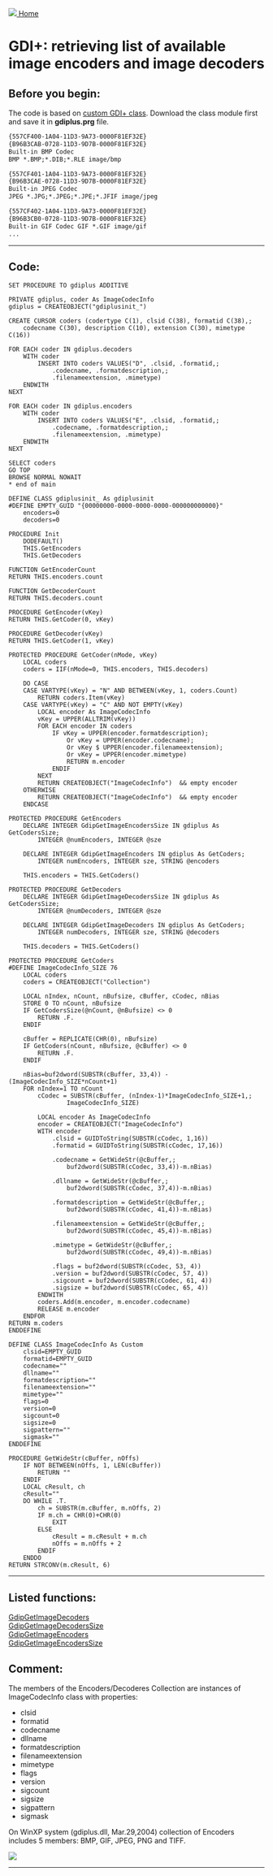 [<img src="../images/home.png"> Home ](https://github.com/VFPX/Win32API)  

# GDI+: retrieving list of available image encoders and image decoders

## Before you begin:
The code is based on [custom GDI+ class](sample_450.md). Download the class module first and save it in **gdiplus.prg** file.   

```txt
{557CF400-1A04-11D3-9A73-0000F81EF32E}  
{B96B3CAB-0728-11D3-9D7B-0000F81EF32E}  
Built-in BMP Codec  
BMP *.BMP;*.DIB;*.RLE image/bmp  

{557CF401-1A04-11D3-9A73-0000F81EF32E}  
{B96B3CAE-0728-11D3-9D7B-0000F81EF32E}  
Built-in JPEG Codec  
JPEG *.JPG;*.JPEG;*.JPE;*.JFIF image/jpeg  

{557CF402-1A04-11D3-9A73-0000F81EF32E}  
{B96B3CB0-0728-11D3-9D7B-0000F81EF32E}  
Built-in GIF Codec GIF *.GIF image/gif
...
```
  
***  


## Code:
```foxpro  
SET PROCEDURE TO gdiplus ADDITIVE

PRIVATE gdiplus, coder As ImageCodecInfo
gdiplus = CREATEOBJECT("gdiplusinit_")

CREATE CURSOR coders (codertype C(1), clsid C(38), formatid C(38),;
	codecname C(30), description C(10), extension C(30), mimetype C(16))

FOR EACH coder IN gdiplus.decoders
	WITH coder
		INSERT INTO coders VALUES("D", .clsid, .formatid,;
			.codecname, .formatdescription,;
			.filenameextension, .mimetype)
	ENDWITH
NEXT

FOR EACH coder IN gdiplus.encoders
	WITH coder
		INSERT INTO coders VALUES("E", .clsid, .formatid,;
			.codecname, .formatdescription,;
			.filenameextension, .mimetype)
	ENDWITH
NEXT

SELECT coders
GO TOP
BROWSE NORMAL NOWAIT
* end of main

DEFINE CLASS gdiplusinit_ As gdiplusinit
#DEFINE EMPTY_GUID "{00000000-0000-0000-0000-000000000000}"
	encoders=0
	decoders=0

PROCEDURE Init
	DODEFAULT()
	THIS.GetEncoders
	THIS.GetDecoders

FUNCTION GetEncoderCount
RETURN THIS.encoders.count

FUNCTION GetDecoderCount
RETURN THIS.decoders.count

PROCEDURE GetEncoder(vKey)
RETURN THIS.GetCoder(0, vKey)

PROCEDURE GetDecoder(vKey)
RETURN THIS.GetCoder(1, vKey)

PROTECTED PROCEDURE GetCoder(nMode, vKey)
	LOCAL coders
	coders = IIF(nMode=0, THIS.encoders, THIS.decoders)
	
	DO CASE
	CASE VARTYPE(vKey) = "N" AND BETWEEN(vKey, 1, coders.Count)
		RETURN coders.Item(vKey)
	CASE VARTYPE(vKey) = "C" AND NOT EMPTY(vKey)
		LOCAL encoder As ImageCodecInfo
		vKey = UPPER(ALLTRIM(vKey))
		FOR EACH encoder IN coders
			IF vKey = UPPER(encoder.formatdescription);
				Or vKey = UPPER(encoder.codecname);
				Or vKey $ UPPER(encoder.filenameextension);
				Or vKey = UPPER(encoder.mimetype)
				RETURN m.encoder
			ENDIF
		NEXT
		RETURN CREATEOBJECT("ImageCodecInfo")  && empty encoder
	OTHERWISE
		RETURN CREATEOBJECT("ImageCodecInfo")  && empty encoder
	ENDCASE

PROTECTED PROCEDURE GetEncoders
	DECLARE INTEGER GdipGetImageEncodersSize IN gdiplus As GetCodersSize;
		INTEGER @numEncoders, INTEGER @sze

	DECLARE INTEGER GdipGetImageEncoders IN gdiplus As GetCoders;
		INTEGER numEncoders, INTEGER sze, STRING @encoders

	THIS.encoders = THIS.GetCoders()
	
PROTECTED PROCEDURE GetDecoders
	DECLARE INTEGER GdipGetImageDecodersSize IN gdiplus As GetCodersSize;
		INTEGER @numDecoders, INTEGER @sze

	DECLARE INTEGER GdipGetImageDecoders IN gdiplus As GetCoders;
		INTEGER numDecoders, INTEGER sze, STRING @decoders

	THIS.decoders = THIS.GetCoders()

PROTECTED PROCEDURE GetCoders
#DEFINE ImageCodecInfo_SIZE 76
	LOCAL coders
	coders = CREATEOBJECT("Collection")

	LOCAL nIndex, nCount, nBufsize, cBuffer, cCodec, nBias
	STORE 0 TO nCount, nBufsize
	IF GetCodersSize(@nCount, @nBufsize) <> 0
		RETURN .F.
	ENDIF

	cBuffer = REPLICATE(CHR(0), nBufsize)
	IF GetCoders(nCount, nBufsize, @cBuffer) <> 0
		RETURN .F.
	ENDIF

	nBias=buf2dword(SUBSTR(cBuffer, 33,4)) - (ImageCodecInfo_SIZE*nCount+1)
	FOR nIndex=1 TO nCount
		cCodec = SUBSTR(cBuffer, (nIndex-1)*ImageCodecInfo_SIZE+1,;
				ImageCodecInfo_SIZE)

		LOCAL encoder As ImageCodecInfo
		encoder = CREATEOBJECT("ImageCodecInfo")
		WITH encoder
			.clsid = GUIDToString(SUBSTR(cCodec, 1,16))
			.formatid = GUIDToString(SUBSTR(cCodec, 17,16))

			.codecname = GetWideStr(@cBuffer,;
				buf2dword(SUBSTR(cCodec, 33,4))-m.nBias)

			.dllname = GetWideStr(@cBuffer,;
				buf2dword(SUBSTR(cCodec, 37,4))-m.nBias)

			.formatdescription = GetWideStr(@cBuffer,;
				buf2dword(SUBSTR(cCodec, 41,4))-m.nBias)

			.filenameextension = GetWideStr(@cBuffer,;
				buf2dword(SUBSTR(cCodec, 45,4))-m.nBias)

			.mimetype = GetWideStr(@cBuffer,;
				buf2dword(SUBSTR(cCodec, 49,4))-m.nBias)

			.flags = buf2dword(SUBSTR(cCodec, 53, 4))
			.version = buf2dword(SUBSTR(cCodec, 57, 4))
			.sigcount = buf2dword(SUBSTR(cCodec, 61, 4))
			.sigsize = buf2dword(SUBSTR(cCodec, 65, 4))
		ENDWITH
		coders.Add(m.encoder, m.encoder.codecname)
		RELEASE m.encoder
	ENDFOR
RETURN m.coders
ENDDEFINE

DEFINE CLASS ImageCodecInfo As Custom
	clsid=EMPTY_GUID
	formatid=EMPTY_GUID
	codecname=""
	dllname=""
	formatdescription=""
	filenameextension=""
	mimetype=""
	flags=0
	version=0
	sigcount=0
	sigsize=0
	sigpattern=""
	sigmask=""
ENDDEFINE

PROCEDURE GetWideStr(cBuffer, nOffs)
	IF NOT BETWEEN(nOffs, 1, LEN(cBuffer))
		RETURN ""
	ENDIF
	LOCAL cResult, ch
	cResult=""
	DO WHILE .T.
		ch = SUBSTR(m.cBuffer, m.nOffs, 2)
		IF m.ch = CHR(0)+CHR(0)
			EXIT
		ELSE
			cResult = m.cResult + m.ch
			nOffs = m.nOffs + 2
		ENDIF
	ENDDO
RETURN STRCONV(m.cResult, 6)  
```  
***  


## Listed functions:
[GdipGetImageDecoders](../libraries/gdiplus/GdipGetImageDecoders.md)  
[GdipGetImageDecodersSize](../libraries/gdiplus/GdipGetImageDecodersSize.md)  
[GdipGetImageEncoders](../libraries/gdiplus/GdipGetImageEncoders.md)  
[GdipGetImageEncodersSize](../libraries/gdiplus/GdipGetImageEncodersSize.md)  

## Comment:
The members of the Encoders/Decoderes Collection are instances of ImageCodecInfo class with properties:  
* clsid  
* formatid  
* codecname  
* dllname  
* formatdescription  
* filenameextension  
* mimetype  
* flags  
* version  
* sigcount  
* sigsize  
* sigpattern  
* sigmask  
  
On WinXP system (gdiplus.dll, Mar.29,2004) collection of Encoders includes 5 members: BMP, GIF, JPEG, PNG and TIFF.  
  
<img src="../images/net_imageformat_enum.png">  
  
***  

